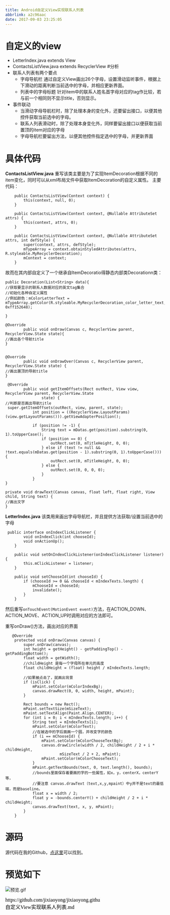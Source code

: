 ```yaml
---
title: Android自定义View实现联系人列表
abbrlink: a2c96aac
date: 2017-09-03 23:25:05
---
```




# 自定义的view

* LetterIndex.java extends View
* ContactsListView.java extends RecyclerView
#分析
* 联系人列表有两个要点
  * 字母导航栏
    通过自定义View画出26个字母，设置滑动监听事件，根据上下滑动的距离判断当前选中的字母，并相应更新界面。
  * 列表中的字母标题
    针对item中的联系人姓名首字母对应的tag作比较，若与前一个相同则不显示title，否则显示。
* 事件联动
  * 当滑动字母导航栏时，除了处理本身的变化外，还要留出接口，以便其他控件获取当前选中的字母。
  * 联系人列表滑动时，除了处理本身变化外，同样要留出接口以便获取当前置顶的item对应的字母
  * 字母导航栏要留出方法，以便其他控件指定选中的字母，并更新界面
# 具体代码
**ContactsListView.java**
重写该类主要是为了实现ItemDecoration根据不同的item变化，同时可以从xml布局文件中获取ItemDecoration的自定义属性。
主要代码：

```
    public ContactsListView(Context context) {
        this(context, null, 0);
    }

    public ContactsListView(Context context, @Nullable AttributeSet attrs) {
        this(context, attrs, 0);
    }

    public ContactsListView(Context context, @Nullable AttributeSet attrs, int defStyle) {
        super(context, attrs, defStyle);
        mTypeArray = context.obtainStyledAttributes(attrs, R.styleable.MyRecyclerDecoration);
        mContext = context;
    }

```
故而在其内部自定义了一个继承自ItemDecoratio得静态内部类Decorationn类：

```
public Decoration(List<String> data){
//获取要显示的联系人数据对应的英文tag集合
//初始化各种自定义属性
//例如颜色：mColorLetterText = mTypeArray.getColor(R.styleable.MyRecyclerDecoration_color_letter_text, 0xff152648);

}

@Override
        public void onDraw(Canvas c, RecyclerView parent, RecyclerView.State state){
//画出各个导航title
}


@Override
        public void onDrawOver(Canvas c, RecyclerView parent, RecyclerView.State state) {
//画出置顶的导航title
}

 @Override
        public void getItemOffsets(Rect outRect, View view, RecyclerView parent, RecyclerView.State
                state) {
//判断是否画出导航title
 super.getItemOffsets(outRect, view, parent, state);
            int position = ((RecyclerView.LayoutParams) (view.getLayoutParams())).getViewAdapterPosition();

            if (position != -1) {
                String text = mDatas.get(position).substring(0, 1).toUpperCase();
                if (position == 0) {
                    outRect.set(0, mTitleHeight, 0, 0);
                } else if (text != null && !text.equals(mDatas.get(position - 1).substring(0, 1).toUpperCase())) {
                    outRect.set(0, mTitleHeight, 0, 0);
                } else {
                    outRect.set(0, 0, 0, 0);
                }
            }
}

private void drawText(Canvas canvas, float left, float right, View child, String text) {
//画出文字
}
```

**LetterIndex.java**
该类用来画出字母导航栏，并且提供方法获取/设置当前选中的字母

```
 public interface onIndexClickListener {
        void onIndexClick(int chooseId);
        void onActionUp();
    }

    public void setOnIndexClickListener(onIndexClickListener listener) {
        this.mClickListener = listener;
    }

    public void setChooseId(int chooseId) {
        if (chooseId >= 0 && chooseId < mIndexTexts.length) {
            mChooseId = chooseId;
            invalidate();
        }
    }
```
然后重写`onTouchEvent(MotionEvent event)`方法，在ACTION_DOWN、ACTION_MOVE、ACTION_UP时调用对应的方法即可。

重写onDraw()方法，画出对应的界面

```
   @Override
    protected void onDraw(Canvas canvas) {
        super.onDraw(canvas);
        int height = getHeight() - getPaddingTop() - getPaddingBottom();
        float width = getWidth();
        //childHeight 是每一个字母所在单元的高度
        float childHeight = (float) height / mIndexTexts.length;

        //如果被点击了，就画出背景
        if (isClick) {
            mPaint.setColor(mColorIndexBg);
            canvas.drawRect(0, 0, width, height, mPaint);
        }

        Rect bounds = new Rect();
        mPaint.setTextSize(mSizeText);
        mPaint.setTextAlign(Paint.Align.CENTER);
        for (int i = 0; i < mIndexTexts.length; i++) {
            String text = mIndexTexts[i];
            mPaint.setColor(mColorText);
            //在被选中的字后面画一个圆，并改变字的颜色
            if (i == mChooseId) {
                mPaint.setColor(mColorChooseTextBg);
                canvas.drawCircle(width / 2, childHeight / 2 + i * childHeight,
                        mSizeText / 2 + 2, mPaint);
                mPaint.setColor(mColorChooseText);
            }
            mPaint.getTextBounds(text, 0, text.length(), bounds);
            //bounds里面保存着要画的字的一些属性，如x，y，centerX，centerY等，
            //要注意 canvas.drawText（text,x,y,mpaint）中y并不是text的最低端，而是baseline。
            float x = width / 2;
            float y = -bounds.centerY() + childHeight / 2 + i * childHeight;
            canvas.drawText(text, x, y, mPaint);
        }
    }

```
# 源码

源代码在我的Github，[点这里](https://github.com/jixiaoyong/my_application_on_deepin/tree/master/contactsdemo/src/main)可以找到。

# 预览如下

![预览.gif](http://upload-images.jianshu.io/upload_images/120748-183eea3cad2b42ac.gif?imageMogr2/auto-orient/strip)



<script src="https://jixiaoyong.github.io/js/edit_on_github.js"></script>
<iframe id="iframeid" scrolling=false height="50" frameborder="no" border="0" marginwidth="0" marginheight="0" onload="Javascript:editOnGithub()" srcdoc="<div id=&quot;url&quot;>https://github.com/jixiaoyong/jixiaoyong.github.io/blob/hexo_blog/blog/source/_posts/Android自定义View实现联系人列表.md</div>"></iframe>
